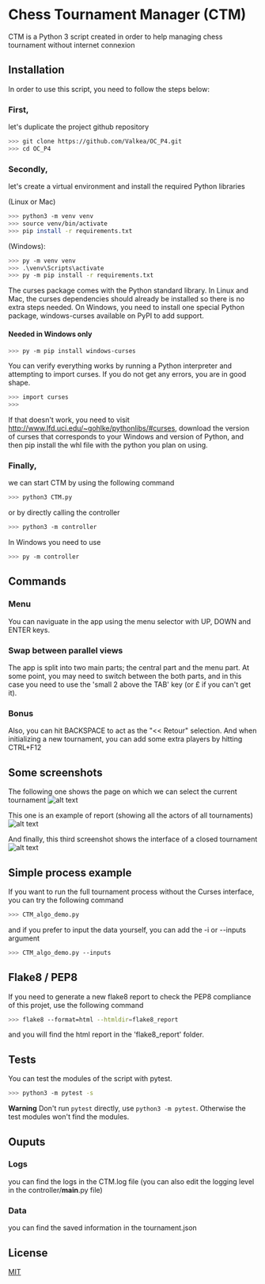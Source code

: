 # Chess Tournament Manager (CTM)

CTM is a Python 3 script created in order to help managing chess tournament without internet connexion

## Installation

In order to use this script, you need to follow the steps below:

### First, 
let's duplicate the project github repository

```bash
>>> git clone https://github.com/Valkea/OC_P4.git
>>> cd OC_P4
```

### Secondly,
let's create a virtual environment and install the required Python libraries

(Linux or Mac)
```bash
>>> python3 -m venv venv
>>> source venv/bin/activate
>>> pip install -r requirements.txt
```

(Windows):
```bash
>>> py -m venv venv
>>> .\venv\Scripts\activate
>>> py -m pip install -r requirements.txt
```

The curses package comes with the Python standard library. In Linux and Mac, the curses dependencies should already be installed so there is no extra steps needed. On Windows, you need to install one special Python package, windows-curses available on PyPI to add support.

#### Needed in Windows only
```bash
>>> py -m pip install windows-curses
```

You can verify everything works by running a Python interpreter and attempting to import curses. If you do not get any errors, you are in good shape.

```bash
>>> import curses
>>>
```
If that doesn't work, you need to visit http://www.lfd.uci.edu/~gohlke/pythonlibs/#curses, download the version of curses that corresponds to your Windows and version of Python, and then pip install the whl file with the python you plan on using.

### Finally,
we can start CTM by using the following command

```bash
>>> python3 CTM.py
```
or by directly calling the controller
```bash
>>> python3 -m controller
```

In Windows you need to use
```bash
>>> py -m controller
```

## Commands

### Menu
You can naviguate in the app using the menu selector with UP, DOWN and ENTER keys.

### Swap between parallel views
The app is split into two main parts; the central part and the menu part.
At some point, you may need to switch between the both parts, and in this case you need to use the 'small 2 above the TAB' key (or £ if you can't get it).

### Bonus
Also, you can hit BACKSPACE to act as the "<< Retour" selection.
And when initializing a new tournament, you can add some extra players by hitting CTRL+F12


## Some screenshots

The following one shows the page on which we can select the current tournament
![alt text](medias/open_tournament.png)

This one is an example of report (showing all the actors of all tournaments)
![alt text](medias/all_actors_report.png)

And finally, this third screenshot shows the interface of a closed tournament
![alt text](medias/closed_tournament.png)

## Simple process example

If you want to run the full tournament process without the Curses interface, you can try the following command

```bash
>>> CTM_algo_demo.py
```

and if you prefer to input the data yourself, you can add the -i or --inputs argument
```bash
>>> CTM_algo_demo.py --inputs
```

## Flake8 / PEP8

If you need to generate a new flake8 report to check the PEP8 compliance of this projet, use the following command
```bash
>>> flake8 --format=html --htmldir=flake8_report
```
and you will find the html report in the 'flake8_report' folder.

## Tests
You can test the modules of the script with pytest.

```bash
>>> python3 -m pytest -s 
```
**Warning**
Don't run `pytest` directly, use `python3 -m pytest`.
Otherwise the test modules won't find the modules.

## Ouputs

### Logs
you can find the logs in the CTM.log file (you can also edit the logging level in the controller/__main__.py file)

### Data
you can find the saved information in the tournament.json


## License
[MIT](https://choosealicense.com/licenses/mit/)
